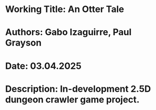 # Working Title: An Otter Tale

# Authors: Gabo Izaguirre, Paul Grayson
# Date: 03.04.2025
# Description: In-development 2.5D dungeon crawler game project.
